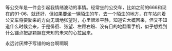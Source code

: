 等公交车是一件会引起我情绪波动的事情。经常坐的公交车，比如之前的666和现在的91-06，就还好，但如果要坐一辆陌生的车，去一个陌生的地方，在车站向着公交车将要驶来的方向无谓地张望时，心里很难平静，知道它大概回来，但又不知道什么时候会来，于是徘徊、张望、左顾右盼、没有目的地翻看手机，似乎想找到什么锚点把那颗飘在未知的未来的心拉回来。

永远讨厌牌子写错的站台啊啊啊